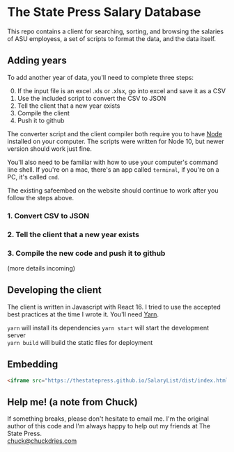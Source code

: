 # The State Press Salary Database

This repo contains a client for searching, sorting, and browsing the salaries of ASU employess, a set of scripts to format the data, and the data itself.

## Adding years  

To add another year of data, you'll need to complete three steps:

0. If the input file is an excel .xls or .xlsx, go into excel and save it as a CSV
1. Use the included script to convert the CSV to JSON
2. Tell the client that a new year exists
3. Compile the client
4. Push it to github

The converter script and the client compiler both require you to have [Node](https://nodejs.org/en/) installed on your computer. The scripts were written for Node 10, but newer version should work just fine.

You'll also need to be familiar with how to use your computer's command line shell. If you're on a mac, there's an app called `terminal`, if you're on a PC, it's called `cmd`.

The existing safeembed on the website should continue to work after you follow the steps above.

### 1. Convert CSV to JSON
### 2. Tell the client that a new year exists
### 3. Compile the new code and push it to github

(more details incoming)

## Developing the client

The client is written in Javascript with React 16. I tried to use the accepted best practices at the time I wrote it. You'll need [Yarn](https://yarnpkg.com).

`yarn` will install its dependencies
`yarn start` will start the development server  
`yarn build` will build the static files for deployment

## Embedding  

```html
<iframe src="https://thestatepress.github.io/SalaryList/dist/index.html?embed=true" frameborder="0" width="100%" height="400"></iframe>
```

## Help me! (a note from Chuck)

If something breaks, please don't hesitate to email me. I'm the original author of this code and I'm always happy to help out my friends at The State Press.  
chuck@chuckdries.com
